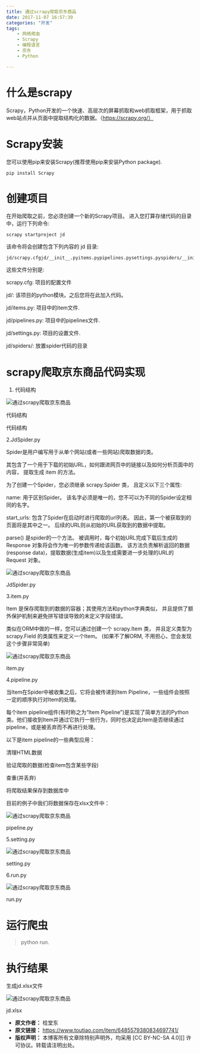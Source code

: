 ```yaml
---
title: 通过scrapy爬取京东商品
date: 2017-11-07 16:57:39
categories: "开发"
tags:
	- 网络爬虫
	- Scrapy
	- 编程语言
	- 京东
	- Python

---
```


# 什么是scrapy #

Scrapy，Python开发的一个快速、高层次的屏幕抓取和web抓取框架，用于抓取web站点并从页面中提取结构化的数据。（https://scrapy.org/）

# Scrapy安装 #

您可以使用pip来安装Scrapy(推荐使用pip来安装Python package).

    pip install Scrapy

# 创建项目    #

在开始爬取之前，您必须创建一个新的Scrapy项目。 进入您打算存储代码的目录中，运行下列命令:

    scrapy startproject jd

该命令将会创建包含下列内容的 jd 目录:

    jd/scrapy.cfgjd/__init__.pyitems.pypipelines.pysettings.pyspiders/__init__.py...

这些文件分别是:

scrapy.cfg: 项目的配置文件

jd/: 该项目的python模块。之后您将在此加入代码。

jd/items.py: 项目中的item文件.

jd/pipelines.py: 项目中的pipelines文件.

jd/settings.py: 项目的设置文件.

jd/spiders/: 放置spider代码的目录

# scrapy爬取京东商品代码实现 #

1. 代码结构

![通过scrapy爬取京东商品][scrapy]

代码结构

代码结构

2.JdSpider.py

Spider是用户编写用于从单个网站(或者一些网站)爬取数据的类。

其包含了一个用于下载的初始URL，如何跟进网页中的链接以及如何分析页面中的内容， 提取生成 item 的方法。

为了创建一个Spider，您必须继承 scrapy.Spider 类， 且定义以下三个属性:

name: 用于区别Spider。 该名字必须是唯一的，您不可以为不同的Spider设定相同的名字。

start\_urls: 包含了Spider在启动时进行爬取的url列表。 因此，第一个被获取到的页面将是其中之一。 后续的URL则从初始的URL获取到的数据中提取。

parse() 是spider的一个方法。 被调用时，每个初始URL完成下载后生成的 Response 对象将会作为唯一的参数传递给该函数。 该方法负责解析返回的数据(response data)，提取数据(生成item)以及生成需要进一步处理的URL的 Request 对象。

![通过scrapy爬取京东商品][scrapy 1]

JdSpider.py

3.item.py

Item 是保存爬取到的数据的容器；其使用方法和python字典类似， 并且提供了额外保护机制来避免拼写错误导致的未定义字段错误。

类似在ORM中做的一样，您可以通过创建一个 scrapy.Item 类， 并且定义类型为 scrapy.Field 的类属性来定义一个Item。 (如果不了解ORM, 不用担心，您会发现这个步骤非常简单)

![通过scrapy爬取京东商品][scrapy 2]

item.py

4.pipeline.py

当Item在Spider中被收集之后，它将会被传递到Item Pipeline，一些组件会按照一定的顺序执行对Item的处理。

每个item pipeline组件(有时称之为“Item Pipeline”)是实现了简单方法的Python类。他们接收到Item并通过它执行一些行为，同时也决定此Item是否继续通过pipeline，或是被丢弃而不再进行处理。

以下是item pipeline的一些典型应用：

清理HTML数据

验证爬取的数据(检查item包含某些字段)

查重(并丢弃)

将爬取结果保存到数据库中

目前的例子中我们将数据保存在xlsx文件中：  


![通过scrapy爬取京东商品][scrapy 3]

pipeline.py

5.setting.py

![通过scrapy爬取京东商品][scrapy 4]

setting.py

6.run.py

![通过scrapy爬取京东商品][scrapy 5]

run.py

# 运行爬虫    #

> python run.

# 执行结果    #

生成jd.xlsx文件  


![通过scrapy爬取京东商品][scrapy 6]

jd.xlsx


[scrapy]: /pro/os/crawler/BVRZ-BIFR-IMJM.jpg
[scrapy 1]: /pro/os/crawler/FQEF-IIBF-REMJ.jpg
[scrapy 2]: /pro/os/crawler/R2UY-NVIR-FFJB.jpg
[scrapy 3]: /pro/os/crawler/BBBE-NFYE-ZZJ3.jpg
[scrapy 4]: /pro/os/crawler/VR32-IIIJ-JEA2.jpg
[scrapy 5]: /pro/os/crawler/3IFR-ZFRF-QFAN.jpg
[scrapy 6]: /pro/os/crawler/BM3Y-IVU6-B7N2.jpg
 *  **原文作者：** 桂堂东
 *  **原文链接：** https://www.toutiao.com/item/6485579380834697741/
 *  **版权声明：** 本博客所有文章除特别声明外，均采用 [CC BY-NC-SA 4.0][] 许可协议。转载请注明出处。